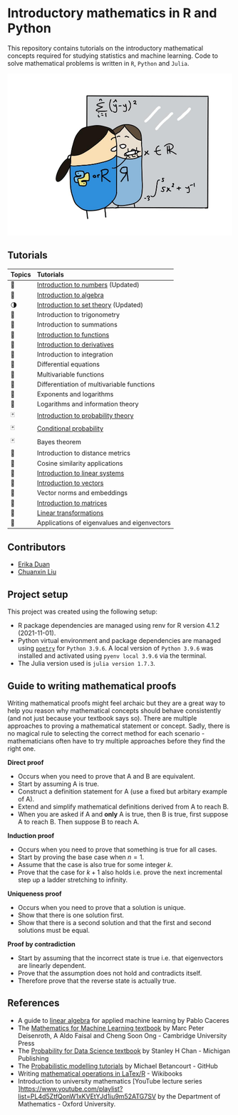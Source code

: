 # Introductory mathematics in R and Python    
This repository contains tutorials on the introductory mathematical concepts required for studying statistics and machine learning. Code to solve mathematical problems is written in `R`, `Python` and `Julia`.      

![](./figures/repo_logo.jpg)

## Tutorials    
|Topics|Tutorials|
|:-----|:--------|
|:1234:|[Introduction to numbers](./tutorials/numbers-introduction.md) (Updated)|    
|:1234:|[Introduction to algebra](./tutorials/algebra-introduction.md)|    
|:last_quarter_moon:| [Introduction to set theory](./tutorials/set_theory-introduction.md) (Updated) |  
|:compass:|Introduction to trigonometry|    
|:cookie:|Introduction to summations|    
|:1234:|[Introduction to functions](./tutorials/functions-introduction.md)|   
|:roller_coaster:|[Introduction to derivatives](./tutorials/calculus-derivatives.md)|    
|:roller_coaster:| Introduction to integration |    
|:roller_coaster:| Differential equations |     
|:roller_coaster:| Multivariable functions  |      
|:roller_coaster:| Differentiation of multivariable functions  |    
|:1234:|Exponents and logarithms|   
|:1234:|Logarithms and information theory|  
|:black_joker:|[Introduction to probability theory](./tutorials/probability-introduction.md)|   
|:black_joker:|[Conditional probability](./tutorials/probability-conditional_probability.md)|   
|:black_joker:|Bayes theorem|   
|:compass:|Introduction to distance metrics|   
|:compass:|Cosine similarity applications|   
|:chopsticks:|[Introduction to linear systems](./tutorials/linear_algebra-linear_systems.md)|   
|:chopsticks:|[Introduction to vectors](./tutorials/linear_algebra-vectors.md)|   
|:chopsticks:|Vector norms and embeddings|    
|:department_store:|[Introduction to matrices](./tutorials/linear_algebra-matrices.md)|    
|:chopsticks:|[Linear transformations](./tutorials/linear_algebra-linear_transformations.md)|    
|:chopsticks:|Applications of eigenvalues and eigenvectors|      

## Contributors
+ [Erika Duan](https://github.com/erikaduan/)  
+ [Chuanxin Liu](https://github.com/codetrainee)   

## Project setup   
This project was created using the following setup:     
+ R package dependencies are managed using renv for R version 4.1.2 (2021-11-01).   
+ Python virtual environment and package dependencies are managed using [`poetry`](https://python-poetry.org/docs/basic-usage/) for `Python 3.9.6`. A local version of `Python 3.9.6` was installed and activated using `pyenv local 3.9.6` via the terminal.      
+ The Julia version used is `julia version 1.7.3`.    

## Guide to writing mathematical proofs    
Writing mathematical proofs might feel archaic but they are a great way to help you reason why mathematical concepts should behave consistently (and not just because your textbook says so). There are multiple approaches to proving a mathematical statement or concept. Sadly, there is no magical rule to selecting the correct method for each scenario - mathematicians often have to try multiple approaches before they find the right one.        

**Direct proof**   
+ Occurs when you need to prove that A and B are equivalent.   
+ Start by assuming A is true.   
+ Construct a definition statement for A (use a fixed but arbitary example of A).   
+ Extend and simplify mathematical definitions derived from A to reach B.   
+ When you are asked if A and **only** A is true, then B is true, first suppose A to reach B. Then suppose B to reach A.   

**Induction proof**  
+ Occurs when you need to prove that something is true for all cases.  
+ Start by proving the base case when $n = 1$.  
+ Assume that the case is also true for some integer $k$.  
+ Prove that the case for $k + 1$ also holds i.e. prove the next incremental step up a ladder stretching to infinity.  

**Uniqueness proof**  
+ Occurs when you need to prove that a solution is unique.  
+ Show that there is one solution first.   
+ Show that there is a second solution and that the first and second solutions must be equal.   

**Proof by contradiction**   
+ Start by assuming that the incorrect state is true i.e. that eigenvectors are linearly dependent.    
+ Prove that the assumption does not hold and contradicts itself.    
+ Therefore prove that the reverse state is actually true.   

## References  
+ A guide to [linear algebra](https://pabloinsente.github.io/intro-linear-algebra) for applied machine learning by Pablo Caceres
+ The [Mathematics for Machine Learning textbook](https://mml-book.github.io/book/mml-book.pdf) by Marc Peter Deisenroth, A Aldo Faisal and Cheng Soon Ong - Cambridge University Press
+ The [Probability for Data Science textbook](https://probability4datascience.com/) by Stanley H Chan - Michigan Publishing
+ The [Probabilistic modelling tutorials](https://betanalpha.github.io/writing/) by Michael Betancourt - GitHub
+ Writing [mathematical operations in LaTex/R](https://en.wikibooks.org/wiki/LaTeX/Mathematics#Fractions_and_Binomials) - Wikibooks  
+ Introduction to university mathematics [YouTube lecture series ]https://www.youtube.com/playlist?list=PL4d5ZtfQonW1xKVEtYJd1iu9m52ATG7SV by the Department of Mathematics - Oxford University.  
